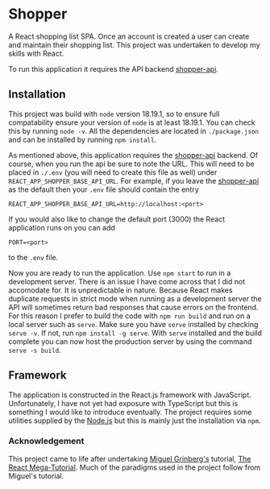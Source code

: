 # Shopper
A React shopping list SPA. Once an account is created a user can create and maintain their shopping list. This project was undertaken to develop my skills with React.

To run this application it requires the API backend [shopper-api](https://github.com/zeta-squared/shopper-api).

## Installation
This project was build with `node` version 18.19.1, so to ensure full compatability ensure your version of `node` is at least 18.19.1. You can check this by running `node -v`. All the dependencies are located in `./package.json` and can be installed by running `npm install`.

As mentioned above, this application requires the [shopper-api](https://github.com/zeta-squared/shopper-api) backend. Of course, when you run the api be sure to note the URL. This will need to be placed in `./.env` (you will need to create this file as well) under `REACT_APP_SHOPPER_BASE_API_URL`. For example, if you leave the [shopper-api](https://github.com/zeta-squared/shopper-api) as the default then your `.env` file should contain the entry
```
REACT_APP_SHOPPER_BASE_API_URL=http://localhost:<port>
```
If you would also like to change the default port (3000) the React application runs on you can add
```
PORT=<port>
```
to the `.env` file.

Now you are ready to run the application. Use `npm start` to run in a development server. There is an issue I have come across that I did not accomodate for. It is unpredictable in nature. Because React makes duplicate requests in strict mode when running as a development server the API will sometimes return bad responses that cause errors on the frontend. For this reason I prefer to build the code with `npm run build` and run on a local server such as `serve`. Make sure you have `serve` installed by checking `serve -v`. If not, run `npm install -g serve`. With `serve` installed and the build complete you can now host the production server by using the command `serve -s build`.

## Framework
The application is constructed in the React.js framework with JavaScript. Unfortunately, I have not yet had exposure with TypeScript but this is something I would like to introduce eventually. The project requires some utilities supplied by the [Node.js](https://nodejs.org) but this is mainly just the installation via `npm`.

### Acknowledgement
This project came to life after undertaking [Miguel Grinberg's](https://github.com/miguelgrinberg) tutorial, [The React Mega-Tutorial](https://blog.miguelgrinberg.com/post/introducing-the-react-mega-tutorial). Much of the paradigms used in the project follow from Miguel's tutorial.
